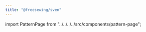 ```yaml
---
title: "@freesewing/sven"
---
```


import PatternPage from "../../../../src/components/pattern-page";

<PatternPage pattern="sven" />
